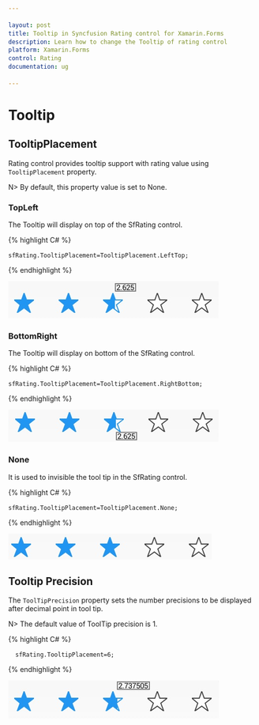 ```yaml
---

layout: post
title: Tooltip in Syncfusion Rating control for Xamarin.Forms
description: Learn how to change the Tooltip of rating control
platform: Xamarin.Forms
control: Rating
documentation: ug

---
```



# Tooltip

## TooltipPlacement

Rating control provides tooltip support with rating value using `TooltipPlacement` property. 

N> By default, this property value is set to None.

### TopLeft 

The Tooltip will display on top of the SfRating control. 

{% highlight C# %}

	sfRating.TooltipPlacement=TooltipPlacement.LeftTop;

{% endhighlight %} 

![](images/topLeft.jpg) 

### BottomRight

The Tooltip will display on bottom of the SfRating control.

{% highlight C# %}

	sfRating.TooltipPlacement=TooltipPlacement.RightBottom;

{% endhighlight %}

![](images/rightBottom.jpg)

### None

It is used to invisible the tool tip in the SfRating control.

{% highlight C# %}

	sfRating.TooltipPlacement=TooltipPlacement.None;

{% endhighlight %}

![](images/null.jpg)

## Tooltip Precision

The `ToolTipPrecision` property sets the number precisions to be displayed after decimal point in tool tip. 

N> The default value of ToolTip precision is 1.

{% highlight C# %}

      sfRating.TooltipPlacement=6;

{% endhighlight %}

![](images/toolTipPrecision.jpg)